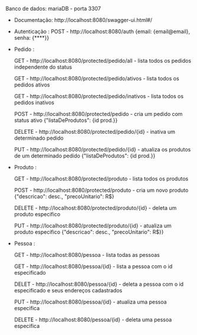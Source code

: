 Banco de dados: mariaDB - porta 3307


* Documentação: http://localhost:8080/swagger-ui.html#/


* Autenticação : 
  POST - http://localhost:8080/auth 
         {email: {email@email}, senha: {****}}
       

* Pedido :

  GET - http://localhost:8080/protected/pedido/all - lista todos os pedidos independente do status

  GET - http://localhost:8080/protected/pedido/ativos - lista todos os pedidos ativos

  GET - http://localhost:8080/protected/pedido/inativos - lista todos os pedidos inativos

  POST - http://localhost:8080/protected/pedido - cria um pedido com status ativo
          {"listaDeProdutos": {id prod.}}

  DELETE - http://localhost:8080/protected/pedido/{id} - inativa um determinado pedido

  PUT - http://localhost:8080/protected/pedido/{id} - atualiza os produtos de um determinado pedido 
          {"listaDeProdutos": {id prod.}}


* Produto :

  GET - http://localhost:8080/protected/produto - lista todos os produtos 
  
  POST - http://localhost:8080/protected/produto - cria um novo produto
             {"descricao": desc., "precoUnitario": R$}
  
  DELETE - http://localhost:8080/protected/produto/{id} - deleta um produto especifico
  
  PUT - http://localhost:8080/protected/produto/{id} - atualiza um produto especifico
           {"descricao": desc., "precoUnitario": R$}}


* Pessoa :

  GET - http://localhost:8080/pessoa - lista todas as pessoas

  GET - http://localhost:8080/pessoa/{id} - lista a pessoa com o id especificado 

  DELET - http://localhost:8080/pessoa/{id} - deleta a pessoa com o id especificado e seus endereços cadastrados
  
  PUT - http://localhost:8080/pessoa/{id} - atualiza uma pessoa especifica
  
  DELETE - http://localhost:8080/pessoa/{id} - deleta uma pessoa especifica
